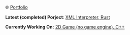 <!---
 
 /$$$$$$$                                                    /$$      /$$ /$$   /$$                         
| $$__  $$                                                  | $$$    /$$$|__/  | $$                         
| $$  \ $$ /$$   /$$ /$$$$$$/$$$$   /$$$$$$  /$$$$$$$       | $$$$  /$$$$ /$$ /$$$$$$    /$$$$$$  /$$    /$$
| $$$$$$$/| $$  | $$| $$_  $$_  $$ /$$__  $$| $$__  $$      | $$ $$/$$ $$| $$|_  $$_/   /$$__  $$|  $$  /$$/
| $$__  $$| $$  | $$| $$ \ $$ \ $$| $$$$$$$$| $$  \ $$      | $$  $$$| $$| $$  | $$    | $$  \ $$ \  $$/$$/ 
| $$  \ $$| $$  | $$| $$ | $$ | $$| $$_____/| $$  | $$      | $$\  $ | $$| $$  | $$ /$$| $$  | $$  \  $$$/  
| $$  | $$|  $$$$$$/| $$ | $$ | $$|  $$$$$$$| $$  | $$      | $$ \/  | $$| $$  |  $$$$/|  $$$$$$/   \  $/   
|__/  |__/ \______/ |__/ |__/ |__/ \_______/|__/  |__/      |__/     |__/|__/   \___/   \______/     \_/ 


-->

🌐 [Portfolio](https://rumenmitov.github.io/portfolio)

**Latest (completed) Porject**: [XML Interpreter, Rust](https://github.com/rumenmitov/xml_interpreter)

**Currently Working On:** [2D Game (no game engine), C++](https://github.com/rumenmitov/kingdom_of_etherea)



